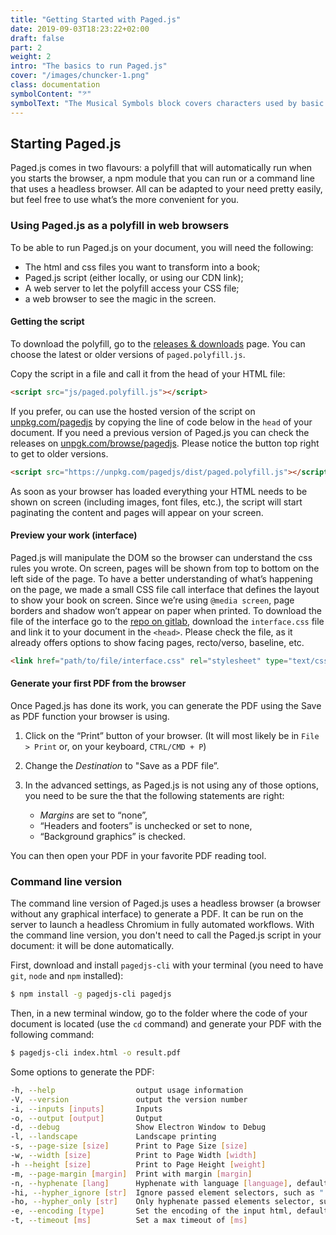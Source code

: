 ```yaml
---
title: "Getting Started with Paged.js"
date: 2019-09-03T18:23:22+02:00
draft: false
part: 2 
weight: 2
intro: "The basics to run Paged.js" 
cover: "/images/chuncker-1.png"
class: documentation
symbolContent: "𝄢"
symbolText: "The Musical Symbols block covers characters used by basic Western musical notation and its antecedents (mensural notation and plainsong - or Gregorian - notation). [Read More](https://decodeunicode.org/en/scripts/musical_symbols#musical_symbols)"
---
```


## Starting Paged.js

Paged.js comes in two flavours: a polyfill that will automatically run when you starts the browser, a npm module that you can run or a command line that uses a headless browser. All can be adapted to your need pretty easily, but feel free to use what’s the more convenient for you. 


### Using Paged.js as a polyfill in web browsers

To be able to run Paged.js on your document, you will need the following:

- The html and css files you want to transform into a book;
- Paged.js script (either locally, or using our CDN link);
- A web server to let the polyfill access your CSS file;
- a web browser to see the magic in the screen.


#### Getting the script 

To download the polyfill, go to the [releases & downloads](https://www.pagedjs.org/documentation/releases/) page. You can choose the latest or older versions of `paged.polyfill.js`.

Copy the script in a file and call it from the head of your HTML file: 

```html
<script src="js/paged.polyfill.js"></script>
```

If you prefer, ou can use the hosted version of the script on [unpkg.com/pagedjs](https://unpkg.com/pagedjs) by copying the line of code below in the `head` of your document. If you need a previous version of Paged.js you can check the releases on [unpgk.com/browse/pagedjs](https://unpkg.com/browse/pagedjs/). Please notice the button top right to get to older versions.

```html
<script src="https://unpkg.com/pagedjs/dist/paged.polyfill.js"></script>
```

As soon as your browser has loaded everything your HTML needs to be shown on screen (including images, font files, etc.), the script will start paginating the content and pages will appear on your screen. 

#### Preview your work (interface)

Paged.js will manipulate the DOM so the browser can understand the css rules you wrote. On screen, pages will be shown from top to bottom on the left side of the page. To have a better understanding of what’s happening on the page, we made a small CSS file call interface that defines the layout to show your book on screen. Since we’re using `@media screen`, page borders and shadow won’t appear on paper when printed. To download the file of the interface go to the [repo on gitlab](https://gitlab.pagedmedia.org/tools/interface-polyfill), download the `interface.css` file and link it to your document in the `<head>`.  Please check the file, as it already offers options to show facing pages, recto/verso, baseline, etc.

```html
<link href="path/to/file/interface.css" rel="stylesheet" type="text/css">
``` 


#### Generate your first PDF from the browser

Once Paged.js has done its work, you can generate the PDF using the Save as PDF function your browser is using. 
1. Click on the “Print” button of your browser. (It will most likely be in `File > Print` or, on your keyboard, `CTRL/CMD + P`)

2. Change the _Destination_ to "Save as a PDF file”.

3. In the advanced settings, as Paged.js is not using any of those options, you need to be sure the that the following statements are right:
   - _Margins_ are set to “none”,
   - “Headers and footers” is unchecked or set to none,
   - “Background graphics” is checked.

You can then open your PDF in your favorite PDF reading tool.


### Command line version

The command line version of Paged.js uses a headless browser (a browser without any graphical interface) to generate a PDF. It can be run on the server to launch a headless Chromium in fully automated workflows. With the command line version, you don't need to call the Paged.js script in your document: it will be done automatically.

First, download and install `pagedjs-cli` with your terminal (you need to have `git`, `node` and `npm` installed):

```bash 
$ npm install -g pagedjs-cli pagedjs
```

Then, in a new terminal window, go to the folder where the code of your document is located (use the `cd` command) and generate your PDF with the following command:

```bash 
$ pagedjs-cli index.html -o result.pdf
```


Some options to generate the PDF:

```bash 
-h, --help                  output usage information
-V, --version               output the version number
-i, --inputs [inputs]       Inputs
-o, --output [output]       Output
-d, --debug                 Show Electron Window to Debug
-l, --landscape             Landscape printing
-s, --page-size [size]      Print to Page Size [size]
-w, --width [size]          Print to Page Width [width]
-h --height [size]          Print to Page Height [weight]
-m, --page-margin [margin]  Print with margin [margin]
-n, --hyphenate [lang]      Hyphenate with language [language], defaults to "en-us"
-hi, --hypher_ignore [str]  Ignore passed element selectors, such as ".class_to_ignore, h1"
-ho, --hypher_only [str]    Only hyphenate passed elements selector, such as ".hyphenate, aside"
-e, --encoding [type]       Set the encoding of the input html, defaults to "utf-8"
-t, --timeout [ms]          Set a max timeout of [ms]
```
